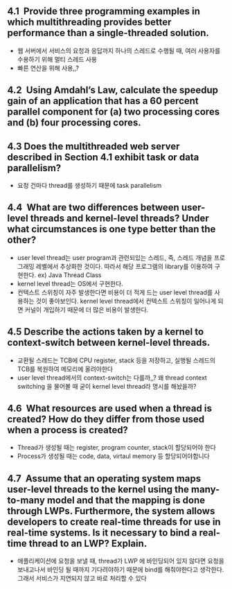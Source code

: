 ## 4.1  Provide three programming examples in which multithreading provides better performance than a single-threaded solution.

- 웹 서버에서 서비스의 요청과 응답까지 하나의 스레드로 수행될 때, 여러 사용자를 수용하기 위해 멀티 스레드 사용
- 빠른 연산을 위해 사용,,?

## 4.2  Using Amdahl’s Law, calculate the speedup gain of an application that has a 60 percent parallel component for (a) two processing cores and (b) four processing cores.

## 4.3 Does the multithreaded web server described in Section 4.1 exhibit task or data parallelism?

- 요청 건마다 thread를 생성하기 때문에 task parallelism

## 4.4  What are two differences between user-level threads and kernel-level threads? Under what circumstances is one type better than the other?

- user level thread는 user program과 관련되있는 스레드, 즉, 스레드 개념을 프로그래밍 레벨에서 추상화한 것이다. 따라서 해당 프로그램의 library를 이용하여 구현한다. ex) Java Thread Class
- kernel level thread는 OS에서 구현한다.
- 컨텍스트 스위칭이 자주 발생한다면 비용이 더 적게 드는 user level thread를 사용하는 것이 좋아보인다. kernel level thread에서 컨텍스트 스위칭이 일어나게 되면 커널이 개입하기 때문에 더 많은 비용이 발생한다.

## 4.5 Describe the actions taken by a kernel to context-switch between kernel-level threads.

- 교환될 스레드는 TCB에  CPU register, stack 등을 저장하고, 실행될 스레드의 TCB를 복원하여 메모리에 올려야한다
- user level thread에서의 context-switch는 다를까,,? 왜 thread context switching 을 물어볼 때 굳이 kernel level thread라 명시를 해놨을까?

## 4.6  What resources are used when a thread is created? How do they differ from those used when a process is created?

- Thread가 생성될 때는 register, program counter, stack이 할당되어야 한다
- Process가 생성될 때는 code, data, virtaul memory 등 할당되어야합니다

## 4.7  Assume that an operating system maps user-level threads to the kernel using the many-to-many model and that the mapping is done through LWPs. Furthermore, the system allows developers to create real-time threads for use in real-time systems. Is it necessary to bind a real-time thread to an LWP? Explain.

- 애플리케이션에 요청을 보낼 때, thread가 LWP 에 바인딩되어 있지 않다면 요청을 보내고나서 바인딩 될 때까지 기다려야하기 때문에 bind를 해줘야한다고 생각한다. 그래서 서비스가 지연되지 않고 바로 처리할 수 있다
